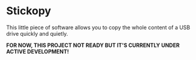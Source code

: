 # Stickopy

This little piece of software allows you to copy the whole content of a USB drive quickly and quietly.  
  
**FOR NOW, THIS PROJECT NOT READY BUT IT'S CURRENTLY UNDER ACTIVE DEVELOPMENT!**

